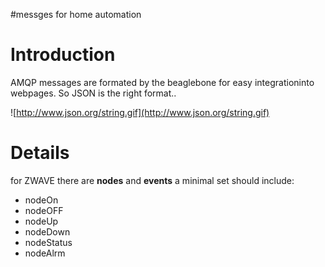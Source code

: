#messges for home automation
# Introduction #
AMQP messages are formated by the beaglebone for easy integrationinto webpages. So JSON is the right format..

![http://www.json.org/string.gif](http://www.json.org/string.gif)

# Details #

for ZWAVE there are **nodes** and **events** a minimal set should include:
  * nodeOn
  * nodeOFF
  * nodeUp
  * nodeDown
  * nodeStatus
  * nodeAlrm
